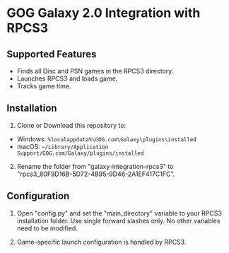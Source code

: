 # GOG Galaxy 2.0 Integration with RPCS3

## Supported Features
* Finds all Disc and PSN games in the RPCS3 directory.
* Launches RPCS3 and loads game.
* Tracks game time.

## Installation

1. Clone or Download this repository to:
* Windows: `%localappdata%\GOG.com\Galaxy\plugins\installed`
* macOS: `~/Library/Application Support/GOG.com/Galaxy/plugins/installed`

2. Rename the folder from "galaxy-integration-rpcs3" to "rpcs3_80F9D16B-5D72-4B95-9D46-2A1EF417C1FC".

## Configuration

1. Open "config.py" and set the "main_directory" variable to your RPCS3 installation folder. Use single forward slashes only. No other variables need to be modified.

2. Game-specific launch configuration is handled by RPCS3.

